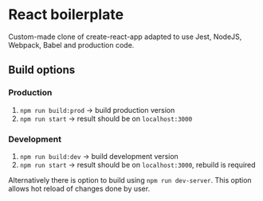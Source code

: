 # React boilerplate
Custom-made clone of create-react-app adapted to use Jest, NodeJS, Webpack, Babel and production code.

## Build options
### Production
1. `npm run build:prod` -> build production version
2. `npm run start` -> result should be on `localhost:3000`

### Development
1. `npm run build:dev` -> build development version
2. `npm run start` -> result should be on `localhost:3000`, rebuild is required

Alternatively there is option to build using `npm run dev-server`. This option allows hot reload of changes done by user.